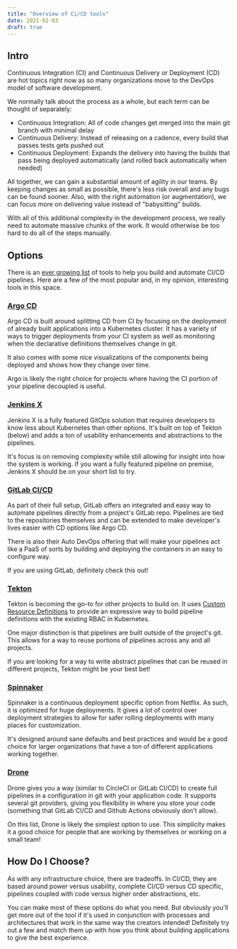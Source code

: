 ```yaml
---
title: "Overview of Ci/CD tools"
date: 2021-02-03
draft: true
---
```


## Intro 

Continuous Integration (CI) and Continuous Delivery or Deployment (CD) are hot topics right now as so many organizations move to the DevOps model of software development. 

We normally talk about the process as a whole, but each term can be thought of separately:

- Continuous Integration: All of code changes get merged into the main git branch with minimal delay
- Continuous Delivery: Instead of releasing on a cadence, every build that passes tests gets pushed out
- Continuous Deployment: Expands the delivery into having the builds that pass being deployed automatically (and rolled back automatically when needed)


All together, we can gain a substantial amount of agility in our teams. By keeping changes as small as possible, there's less risk overall and any bugs can be found sooner. Also, with the right automation (or augmentation), we can focus more on delivering value instead of "babysitting" builds.

With all of this additional complexity in the development process, we really need to automate massive chunks of the work. It would otherwise be too hard to do all of the steps manually.


## Options

There is an [ever growing list](https://landscape.cncf.io/card-mode?category=continuous-integration-delivery&grouping=category) of tools to help you build and automate CI/CD pipelines. Here are a few of the most popular and, in my opinion, interesting tools in this space.

### [Argo CD](https://argoproj.github.io/)

Argo CD is built around splitting CD from CI by focusing on the deployment of already built applications into a Kubernetes cluster. It has a variety of ways to trigger deployments from your CI system as well as monitoring when the declarative definitions themselves change in git. 

It also comes with some nice visualizations of the components being deployed and shows how they change over time. 

Argo is likely the right choice for projects where having the CI portion of your pipeline decoupled is useful.

### [Jenkins X](https://jenkins-x.io)


Jenkins X is a fully featured GitOps solution that requires developers to know less about Kubernetes than other options. It's built on top of Tekton (below) and adds a ton of usability enhancements and abstractions to the pipelines. 

It's focus is on removing complexity while still allowing for insight into how the system is working. If you want a fully featured pipeline on premise, Jenkins X should be on your short list to try.

### [GitLab CI/CD](https://docs.gitlab.com/ee/ci/)

As part of their full setup, GitLab offers an integrated and easy way to automate pipelines directly from a project's GitLab repo. Pipelines are tied to the repositories themselves and can be extended to make developer's lives easier with CD options like Argo CD. 

There is also their Auto DevOps offering that will make your pipelines act like a PaaS of sorts by building and deploying the containers in an easy to configure way. 

If you are using GitLab, definitely check this out! 

### [Tekton](https://tekton.dev)

Tekton is becoming the go-to for other projects to build on. It uses [Custom Resource Definitions](https://kubernetes.io/docs/concepts/extend-kubernetes/api-extension/custom-resources/) to provide an expressive way to build pipeline definitions with the existing RBAC in Kubernetes. 

One major distinction is that pipelines are built outside of the project's git. This allows for a way to reuse portions of pipelines across any and all projects.

If you are looking for a way to write abstract pipelines that can be reused in different projects, Tekton might be your best bet!


### [Spinnaker](https://spinnaker.io/)

Spinnaker is a continuous deployment specific option from Netflix. As such, it is optimized for huge deployments. It gives a lot of control over deployment strategies to allow for safer rolling deployments with many places for customization.

It's designed around sane defaults and best practices and would be a good choice for larger organizations that have a ton of different applications working together.

### [Drone](https://www.drone.io)

Drone gives you a way (similar to CircleCI or GitLab CI/CD) to create full pipelines in a configuration in git with your application code. It supports several git providers, giving you flexibility in where you store your code (something that GitLab CI/CD and Github Actions obviously don't allow). 

On this list, Drone is likely the simplest option to use. This simplicity makes it a good choice for people that are working by themselves or working on a small team!

## How Do I Choose?

As with any infrastructure choice, there are tradeoffs. In CI/CD, they are based around power versus usability, complete CI/CD versus CD specific, pipelines coupled with code versus higher order abstractions, etc.

You can make most of these options do what you need. But obviously you'll get more out of the tool if it's used in conjunction with processes and architectures that work in the same way the creators intended! Definitely try out a few and match them up with how you think about building applications to give the best experience.

